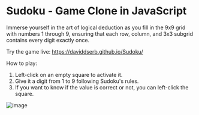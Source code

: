 # Sudoku - Game Clone in JavaScript

Immerse yourself in the art of logical deduction as you fill in the 9x9 grid with numbers 1 through 9, ensuring that each row, column, and 3x3 subgrid contains every digit exactly once.

Try the game live: https://daviddserb.github.io/Sudoku/

How to play:
1. Left-click on an empty square to activate it.
2. Give it a digit from 1 to 9 following Sudoku's rules.
3. If you want to know if the value is correct or not, you can left-click the square.

![image](https://github.com/daviddserb/Sudoku/assets/83017887/e99e976d-7a93-49ec-82d6-1281119ed47b)
